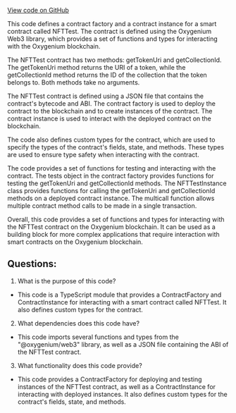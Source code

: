 [View code on GitHub](https://github.com/oxygenium-network/oxygenium-web3/artifacts/ts/NFTTest.ts)

This code defines a contract factory and a contract instance for a smart contract called NFTTest. The contract is defined using the Oxygenium Web3 library, which provides a set of functions and types for interacting with the Oxygenium blockchain.

The NFTTest contract has two methods: getTokenUri and getCollectionId. The getTokenUri method returns the URI of a token, while the getCollectionId method returns the ID of the collection that the token belongs to. Both methods take no arguments.

The NFTTest contract is defined using a JSON file that contains the contract's bytecode and ABI. The contract factory is used to deploy the contract to the blockchain and to create instances of the contract. The contract instance is used to interact with the deployed contract on the blockchain.

The code also defines custom types for the contract, which are used to specify the types of the contract's fields, state, and methods. These types are used to ensure type safety when interacting with the contract.

The code provides a set of functions for testing and interacting with the contract. The tests object in the contract factory provides functions for testing the getTokenUri and getCollectionId methods. The NFTTestInstance class provides functions for calling the getTokenUri and getCollectionId methods on a deployed contract instance. The multicall function allows multiple contract method calls to be made in a single transaction.

Overall, this code provides a set of functions and types for interacting with the NFTTest contract on the Oxygenium blockchain. It can be used as a building block for more complex applications that require interaction with smart contracts on the Oxygenium blockchain.
## Questions: 
 1. What is the purpose of this code?
- This code is a TypeScript module that provides a ContractFactory and ContractInstance for interacting with a smart contract called NFTTest. It also defines custom types for the contract.

2. What dependencies does this code have?
- This code imports several functions and types from the "@oxygenium/web3" library, as well as a JSON file containing the ABI of the NFTTest contract.

3. What functionality does this code provide?
- This code provides a ContractFactory for deploying and testing instances of the NFTTest contract, as well as a ContractInstance for interacting with deployed instances. It also defines custom types for the contract's fields, state, and methods.